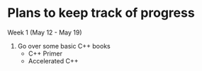 # Plans to keep track of progress

Week 1 (May 12 - May 19)
1. Go over some basic C++ books
	* C++ Primer
	* Accelerated C++ 